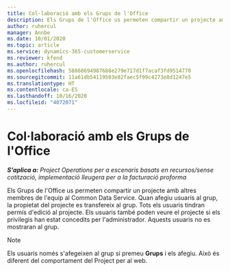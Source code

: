 ```yaml
---
title: Col·laboració amb els Grups de l'Office
description: Els Grups de l'Office us permeten compartir un projecte amb altres membres de l'equip dins del Common Data Service.
author: ruhercul
manager: Annbe
ms.date: 10/01/2020
ms.topic: article
ms.service: dynamics-365-customerservice
ms.reviewer: kfend
ms.author: ruhercul
ms.openlocfilehash: 58868694987688e279e717d1f7acaf3fd9514770
ms.sourcegitcommit: 11a61db54119503e82faec5f99c4273e8d1247e5
ms.translationtype: HT
ms.contentlocale: ca-ES
ms.lasthandoff: 10/16/2020
ms.locfileid: "4072071"
---
```

# <a name="collaboration-with-office-groups"></a>Col·laboració amb els Grups de l'Office

_**S'aplica a:** Project Operations per a escenaris basats en recursos/sense cotització, implementació lleugera per a la facturació proforma_

Els Grups de l'Office us permeten compartir un projecte amb altres membres de l'equip al Common Data Service. Quan afegiu usuaris al grup, la propietat del projecte es transfereix al grup. Tots els usuaris tindran permís d'edició al projecte. Els usuaris també poden veure el projecte si els privilegis han estat concedits per l'administrador. Aquests usuaris no es mostraran al grup.

> [!NOTE] 
> Els usuaris només s'afegeixen al grup si premeu **Grups** i els afegiu. Això és diferent del comportament del Project per al web. 

